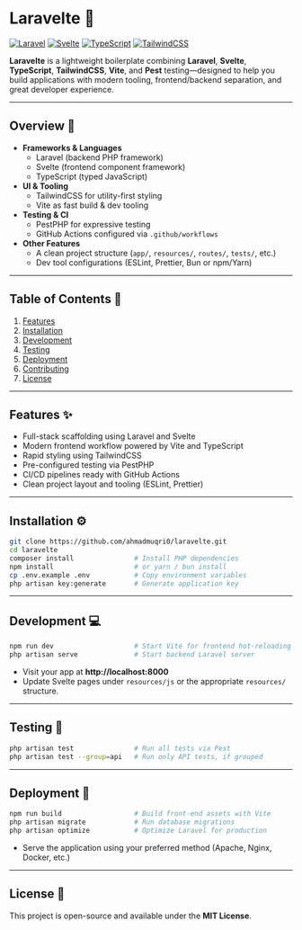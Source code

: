 # Laravelte 🚀

[![Laravel](https://img.shields.io/badge/Laravel-11.x-FF2D20?logo=laravel)](https://laravel.com/)
[![Svelte](https://img.shields.io/badge/Svelte-5.x-FF3E00?logo=svelte)](https://svelte.dev/)
[![TypeScript](https://img.shields.io/badge/TypeScript-5.x-3178C6?logo=typescript)](https://www.typescriptlang.org/)
[![TailwindCSS](https://img.shields.io/badge/TailwindCSS-3.x-38B2AC?logo=tailwind-css)](https://tailwindcss.com/)
<!-- [![Pest](https://img.shields.io/badge/Pest-PHP-FF69B4?logo=php)](https://pestphp.com/) -->

**Laravelte** is a lightweight boilerplate combining **Laravel**, **Svelte**, **TypeScript**, **TailwindCSS**, **Vite**, and **Pest** testing—designed to help you build applications with modern tooling, frontend/backend separation, and great developer experience.

---

## Overview 📖

- **Frameworks & Languages**
  - Laravel (backend PHP framework)
  - Svelte (frontend component framework)
  - TypeScript (typed JavaScript)
- **UI & Tooling**
  - TailwindCSS for utility-first styling
  - Vite as fast build & dev tooling
- **Testing & CI**
  - PestPHP for expressive testing
  - GitHub Actions configured via `.github/workflows`
- **Other Features**
  - A clean project structure (`app/`, `resources/`, `routes/`, `tests/`, etc.)
  - Dev tool configurations (ESLint, Prettier, Bun or npm/Yarn)

---

## Table of Contents 📌

1. [Features](#features)  
2. [Installation](#installation)  
3. [Development](#development)  
4. [Testing](#testing)  
5. [Deployment](#deployment)  
6. [Contributing](#contributing)  
7. [License](#license)

---

## Features ✨

- Full-stack scaffolding using Laravel and Svelte
- Modern frontend workflow powered by Vite and TypeScript
- Rapid styling using TailwindCSS
- Pre-configured testing via PestPHP
- CI/CD pipelines ready with GitHub Actions
- Clean project layout and tooling (ESLint, Prettier)

---

## Installation ⚙️

```bash
git clone https://github.com/ahmadmuqri0/laravelte.git
cd laravelte
composer install               # Install PHP dependencies
npm install                    # or yarn / bun install
cp .env.example .env           # Copy environment variables
php artisan key:generate       # Generate application key
```

---

## Development 💻

```bash
npm run dev                    # Start Vite for frontend hot-reloading
php artisan serve              # Start backend Laravel server
```

- Visit your app at **http://localhost:8000**
- Update Svelte pages under `resources/js` or the appropriate `resources/` structure.

---

## Testing 🧪

```bash
php artisan test               # Run all tests via Pest
php artisan test --group=api   # Run only API tests, if grouped
```

---

## Deployment 🚢

```bash
npm run build                  # Build front-end assets with Vite
php artisan migrate            # Run database migrations
php artisan optimize           # Optimize Laravel for production
```

- Serve the application using your preferred method (Apache, Nginx, Docker, etc.)

---

## License 📜

This project is open-source and available under the **MIT License**.
